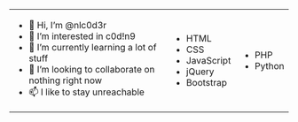 <table style="width:100%;">
	<tbody>
		<tr>
			<td>
				<ul>
					<li>👋 Hi, I’m @nlc0d3r</li>
					<li>👀 I’m interested in c0d!n9</li>
					<li>🌱 I’m currently learning a lot of stuff</li>
					<li>💞️ I’m looking to collaborate on nothing right now</li>
					<li>📫 I like to stay unreachable</li>
				</ul>
			</td>
			<td>
				<ul>
					<li>HTML</li>
					<li>CSS</li>
					<li>JavaScript</li>
					<li>jQuery</li>
					<li>Bootstrap</li>
				</ul>
			</td>
			<td>
				<ul>
					<li>PHP</li>
					<li>Python</li>
				</ul>
			</td>
		</tr>
	</tbody>
</table>
